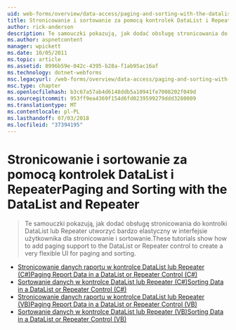 ```yaml
---
uid: web-forms/overview/data-access/paging-and-sorting-with-the-datalist-and-repeater/index
title: Stronicowanie i sortowanie za pomocą kontrolek DataList i Repeater | Dokumentacja firmy Microsoft
author: rick-anderson
description: Te samouczki pokazują, jak dodać obsługę stronicowania do kontrolki DataList lub Repeater utworzyć bardzo elastyczny w interfejsie użytkownika dla stronicowanie i sortowanie.
ms.author: aspnetcontent
manager: wpickett
ms.date: 10/05/2011
ms.topic: article
ms.assetid: 8996b59e-042c-4395-b28a-f1ab95ac16af
ms.technology: dotnet-webforms
msc.legacyurl: /web-forms/overview/data-access/paging-and-sorting-with-the-datalist-and-repeater
msc.type: chapter
ms.openlocfilehash: b3c67a57ab4d6148ddb5a10941fe7008202f049d
ms.sourcegitcommit: 953ff9ea4369f154d6fd0239599279ddd3280009
ms.translationtype: MT
ms.contentlocale: pl-PL
ms.lasthandoff: 07/03/2018
ms.locfileid: "37394195"
---
```

<a name="paging-and-sorting-with-the-datalist-and-repeater"></a><span data-ttu-id="a3aaa-103">Stronicowanie i sortowanie za pomocą kontrolek DataList i Repeater</span><span class="sxs-lookup"><span data-stu-id="a3aaa-103">Paging and Sorting with the DataList and Repeater</span></span>
====================
> <span data-ttu-id="a3aaa-104">Te samouczki pokazują, jak dodać obsługę stronicowania do kontrolki DataList lub Repeater utworzyć bardzo elastyczny w interfejsie użytkownika dla stronicowanie i sortowanie.</span><span class="sxs-lookup"><span data-stu-id="a3aaa-104">These tutorials show how to add paging support to the DataList or Repeater control to create a very flexible UI for paging and sorting.</span></span>


- [<span data-ttu-id="a3aaa-105">Stronicowanie danych raportu w kontrolce DataList lub Repeater (C#)</span><span class="sxs-lookup"><span data-stu-id="a3aaa-105">Paging Report Data in a DataList or Repeater Control (C#)</span></span>](paging-report-data-in-a-datalist-or-repeater-control-cs.md)
- [<span data-ttu-id="a3aaa-106">Sortowanie danych w kontrolce DataList lub Repeater (C#)</span><span class="sxs-lookup"><span data-stu-id="a3aaa-106">Sorting Data in a DataList or Repeater Control (C#)</span></span>](sorting-data-in-a-datalist-or-repeater-control-cs.md)
- [<span data-ttu-id="a3aaa-107">Stronicowanie danych raportu w kontrolce DataList lub Repeater (VB)</span><span class="sxs-lookup"><span data-stu-id="a3aaa-107">Paging Report Data in a DataList or Repeater Control (VB)</span></span>](paging-report-data-in-a-datalist-or-repeater-control-vb.md)
- [<span data-ttu-id="a3aaa-108">Sortowanie danych w kontrolce DataList lub Repeater (VB)</span><span class="sxs-lookup"><span data-stu-id="a3aaa-108">Sorting Data in a DataList or Repeater Control (VB)</span></span>](sorting-data-in-a-datalist-or-repeater-control-vb.md)
